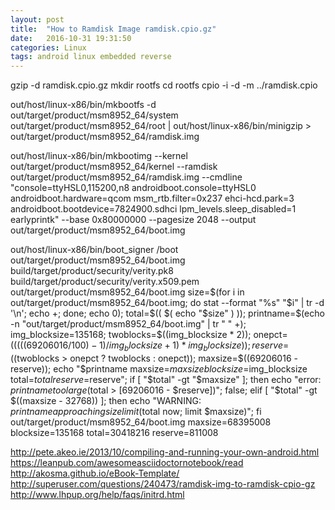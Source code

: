 ```yaml
---
layout: post
title:  "How to Ramdisk Image ramdisk.cpio.gz"
date:   2016-10-31 19:31:50
categories: Linux
tags: android linux embedded reverse
---
```


gzip -d ramdisk.cpio.gz
mkdir rootfs
cd rootfs
cpio -i -d -m ../ramdisk.cpio

out/host/linux-x86/bin/mkbootfs -d out/target/product/msm8952_64/system out/target/product/msm8952_64/root | out/host/linux-x86/bin/minigzip > out/target/product/msm8952_64/ramdisk.img

out/host/linux-x86/bin/mkbootimg  --kernel out/target/product/msm8952_64/kernel --ramdisk out/target/product/msm8952_64/ramdisk.img --cmdline "console=ttyHSL0,115200,n8 androidboot.console=ttyHSL0 androidboot.hardware=qcom msm_rtb.filter=0x237 ehci-hcd.park=3 androidboot.bootdevice=7824900.sdhci lpm_levels.sleep_disabled=1 earlyprintk" --base 0x80000000 --pagesize 2048  --output out/target/product/msm8952_64/boot.img

out/host/linux-x86/bin/boot_signer /boot out/target/product/msm8952_64/boot.img build/target/product/security/verity.pk8 build/target/product/security/verity.x509.pem out/target/product/msm8952_64/boot.img
size=$(for i in out/target/product/msm8952_64/boot.img; do stat --format "%s" "$i" | tr -d '\n'; echo +; done; echo 0); total=$(( $( echo "$size" ) )); printname=$(echo -n "out/target/product/msm8952_64/boot.img" | tr " " +); img_blocksize=135168; twoblocks=$((img_blocksize * 2)); onepct=$(((((69206016 / 100) - 1) / img_blocksize + 1) * img_blocksize)); reserve=$((twoblocks > onepct ? twoblocks : onepct)); maxsize=$((69206016 - reserve)); echo "$printname maxsize=$maxsize blocksize=$img_blocksize total=$total reserve=$reserve"; if [ "$total" -gt "$maxsize" ]; then echo "error: $printname too large ($total > [69206016 - $reserve])"; false; elif [ "$total" -gt $((maxsize - 32768)) ]; then echo "WARNING: $printname approaching size limit ($total now; limit $maxsize)"; fi
out/target/product/msm8952_64/boot.img maxsize=68395008 blocksize=135168 total=30418216 reserve=811008

http://pete.akeo.ie/2013/10/compiling-and-running-your-own-android.html
https://leanpub.com/awesomeasciidoctornotebook/read
http://akosma.github.io/eBook-Template/
http://superuser.com/questions/240473/ramdisk-img-to-ramdisk-cpio-gz
http://www.lhpup.org/help/faqs/initrd.html

